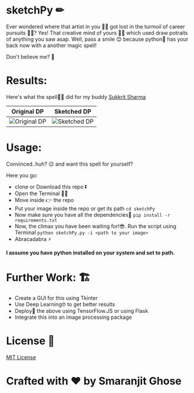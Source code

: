 # sketchPy ✏

Ever wondered where that artist in you 👨‍🎨  got lost in the turmoil of career pursuits 👨‍💼? 
Yes! That creative mind of yours 🧠🔥 which used draw potraits of anything you saw asap.
Well, pass a smile 😊 because python🐍  has your back now with a another magic spell!

Don't believe me? 🤨

# Results:

Here's what the spell🧙‍♂️ did for my buddy [Sukkrit Sharma](https://github.com/sukkritsharmaofficial)

|Original DP| Sketched DP|
|-----|----|
|![Original DP](https://github.com/smaranjitghose/sketchPy/blob/master/assets/sukkrit.jpeg)|![Sketched DP](https://github.com/smaranjitghose/sketchPy/blob/master/assets/sketch.png)|

# Usage:

Convinced..huh? 😉 and want this spell for yourself?

Here you go:

- clone or Download this repo ⏬
- Open the Terminal 🐱‍💻
- Move inside 👉 the repo 
- Put your image inside the repo or get its path
```cd sketchPy``` 
- Now make sure you have all the dependencies🧱 
  ```pip install -r requirements.txt```
- Now, the climax you have been waiting for!😎. Run the script using Terminal
  ```python sketchPy.py -i <path to your image>```
- Abracadabra ⚡

**I assume you have python installed on your system and set to path.**

# Further Work: 🏗
- Create a GUI for this using Tkinter
- Use Deep Learning🤓 to get better results
- Deploy🚢 the above using TensorFlow.JS or using Flask
- Integrate this into an image processing package 

# License 📜

[MIT License](https://github.com/smaranjitghose/sketchPy/blob/master/LICENSE)

# **Crafted with ❤ by Smaranjit Ghose**

